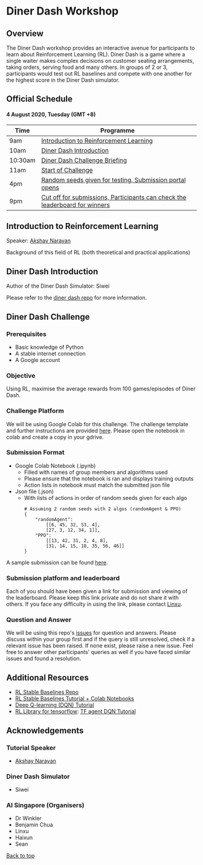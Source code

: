 # **Diner Dash Workshop**

## Overview
The Diner Dash workshop provides an interactive avenue for participants to learn about Reinforcement Learning (RL). Diner Dash is a game where a single waiter makes complex decisions on customer seating arrangements, taking orders, serving food and many others. In groups of 2 or 3, participants would test out RL baselines and compete with one another for the highest score in the Diner Dash simulator. 

## Official Schedule
#### 4 August 2020, Tuesday (GMT +8)
| **Time** | **Programme** |
| - | - |
| 9am | [Introduction to Reinforcement Learning](#Introduction-to-Reinforcement-Learning) |
| 10am | [Diner Dash Introduction](#Diner-Dash-Introduction) |
| 10:30am | [Diner Dash Challenge Briefing](#Diner-Dash-Challenge) |
| 11am | [Start of Challenge](#Diner-Dash-Challenge) |
| 4pm  | [Random seeds given for testing, Submission portal opens](#Submission-platform-and-leaderboard) |
| 9pm  | [Cut off for submissions, Participants can check the leaderboard for winners](#Submission-platform-and-leaderboard) |

## Introduction to Reinforcement Learning
Speaker: [Akshay Narayan](https://www.comp.nus.edu.sg/cs/bio/anarayan/)

Background of this field of RL (both theoretical and practical applications)

## Diner Dash Introduction
Author of the Diner Dash Simulator: Siwei

Please refer to the [diner dash repo](https://github.com/AdaCompNUS/diner-dash-simulator) for more information.

## Diner Dash Challenge
### Prerequisites
- Basic knowledge of Python
- A stable internet connection
- A Google account

### Objective
Using RL, maximise the average rewards from 100 games/episodes of Diner Dash.

### Challenge Platform
We will be using Google Colab for this challenge. The challenge template and further instructions are provided [here](https://github.com/AISG-Technology-Team/Diner-Dash-Workshop/blob/master/Challenge_Template.ipynb). Please open the notebook in colab and create a copy in your gdrive.

### Submission Format
- Google Colab Notebook (.ipynb)
    - Filled with names of group members and algorithms used
    - Please ensure that the notebook is ran and displays training outputs
    - Action lists in notebook must match the submitted json file
- Json file (.json)
    - With lists of actions in order of random seeds given for each algo
        ```
        # Assuming 2 random seeds with 2 algos (randomAgent & PPO)
        {
            "randomAgent": 
                [[6, 45, 32, 53, 4],
                [27, 3, 12, 34, 1]],
            "PPO":
                [[13, 42, 31, 2, 4, 8],
                [31, 14, 15, 18, 35, 56, 46]]
        }
        ```

A sample submission can be found [here](https://github.com/AISG-Technology-Team/Diner-Dash-Workshop/tree/master/sample_submission).

### Submission platform and leaderboard
Each of you should have been given a link for submission and viewing of the leaderboard. Please keep this link private and do not share it with others. If you face any difficulty in using the link, please contact [Linxu](mailto:linxu@aisingapore.org).

### Question and Answer
We will be using this repo's [issues](https://github.com/AISG-Technology-Team/Diner-Dash-Workshop/issues) for question and answers. Please discuss within your group first and if the query is still unresolved, check if a relevant issue has been raised. If none exist, please raise a new issue. Feel free to answer other participants' queries as well if you have faced similar issues and found a resolution.

## Additional Resources
- [RL Stable Baselines Repo](https://github.com/hill-a/stable-baselines)
- [RL Stable Baselines Tutorial + Colab Notebooks](https://github.com/araffin/rl-tutorial-jnrr19)
- [Deep Q-learning (DQN) Tutorial](https://www.analyticsvidhya.com/blog/2019/04/introduction-deep-q-learning-python/)
- [RL Library for tensorflow](https://github.com/tensorflow/agents): [TF agent DQN Tutorial](https://github.com/tensorflow/agents/blob/master/docs/tutorials/1_dqn_tutorial.ipynb)

## Acknowledgements
### Tutorial Speaker
- [Akshay Narayan](https://www.comp.nus.edu.sg/cs/bio/anarayan/)

### Diner Dash Simulator
- Siwei

### AI Singapore (Organisers)
- Dr Winkler
- Benjamin Chua
- Linxu
- Haixun
- Sean

[Back to top](#Diner-Dash-Workshop)